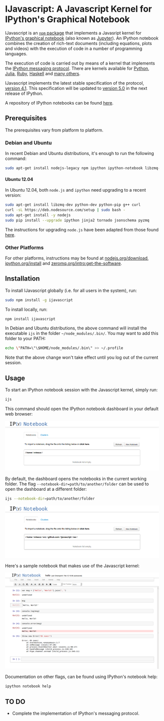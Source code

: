 # IJavascript: A Javascript Kernel for IPython's Graphical Notebook

IJavascript is an [`npm` package](https://www.npmjs.com/) that implements a
Javasript kernel for [IPython's graphical
notebook](http://ipython.org/notebook.html) (also known as
[Jupyter](http://jupyter.org/)). An IPython notebook combines the creation of
rich-text documents (including equations, plots and videos) with the execution
of code in a number of programming languages.

The execution of code is carried out by means of a kernel that implements the
[IPython messaging
protocol](http://ipython.org/ipython-doc/stable/development/messaging.html).
There are kernels available for [Python](http://ipython.org/notebook.html),
[Julia](https://github.com/JuliaLang/IJulia.jl),
[Ruby](https://github.com/minad/iruby),
[Haskell](https://github.com/gibiansky/IHaskell) and [many
others](https://github.com/ipython/ipython/wiki/IPython-kernels-for-other-languages).

IJavascript implements the latest stable specification of the protocol, [version
4.1](http://ipython.org/ipython-doc/stable/development/messaging.html).  This
specification will be updated to [version
5.0](http://ipython.org/ipython-doc/dev/development/messaging.html) in the
next release of IPython.

A repository of IPython notebooks can be found
[here](http://nbviewer.ipython.org/).

## Prerequisites

The prerequisites vary from platform to platform.

### Debian and Ubuntu
In recent Debian and Ubuntu distributions, it's enough to run the following
command:

```sh
sudo apt-get install nodejs-legacy npm ipython ipython-notebook libzmq-dev
```

#### Ubuntu 12.04

In Ubuntu 12.04, both `node.js` and `ipython` need upgrading to a recent
version:

```sh
sudo apt-get install libzmq-dev python-dev python-pip g++ curl
curl -sL https://deb.nodesource.com/setup | sudo bash -
sudo apt-get install -y nodejs
sudo pip install --upgrade ipython jinja2 tornado jsonschema pyzmq
```

The instructions for upgrading `node.js` have been adapted from those found
[here](https://github.com/joyent/node/wiki/Installing-Node.js-via-package-manager#debian-and-ubuntu-based-linux-distributions).

### Other Platforms

For other platforms, instructions may be found at
[nodejs.org/download](http://nodejs.org/download/),
[ipython.org/install](http://ipython.org/install.html) and
[zeromq.org/intro:get-the-software](http://zeromq.org/intro:get-the-software).

## Installation

To install IJavascript globally (i.e. for all users in the system), run:

```sh
sudo npm install -g ijavascript
```

To install locally, run:

```sh
npm install ijavascript
```

In Debian and Ubuntu distributions, the above command will install the
executable `ijs` in the folder `~/node_modules/.bin/`. You may want to add this
folder to your PATH:

```sh
echo \"PATH=\"\$HOME/node_modules/.bin\" >> ~/.profile
```

Note that the above change won't take effect until you log out of the current
session.

## Usage

To start an IPython notebook session with the Javascript kernel, simply run:

```sh
ijs
```

This command should open the IPython notebook dashboard in your default web
browser:

![Screenshot: IPython Notebook Dashboard](res/screenshot-dashboard-home.png)

By default, the dashboard opens the notebooks in the current working folder. The
flag `--notebook-dir=path/to/another/folder` can be used to open the dashboard
at a different folder:

```sh
ijs --notebook-dir=path/to/another/folder
```

![Screenshot: IPython Notebook --notebook-dir](res/screenshot-dashboard-dir.png)

Here's a sample notebook that makes use of the Javascript kernel:

![Screenshot: Notebook Hello Sample](res/screenshot-notebook-hello.png)

Documentation on other flags, can be found using IPython's notebook help:

```sh
ipython notebook help
```

## TO DO

- Complete the implementation of IPython's messaging protocol.
